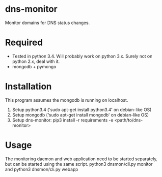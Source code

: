 dns-monitor
===========
Monitor domains for DNS status changes. 

Required
========
- Tested in python 3.4. Will probably work on python 3.x. Surely not on python 2.x, deal with it. 
- mongodb + pymongo

Installation
============
This program assumes the mongodb is running on localhost. 
1. Setup python3.4 ('sudo apt-get install python3.4' on debian-like OS)
2. Setup mongodb ('sudo apt-get install mongodb' on debian-like OS)
3. Setup dns-monitor:
    pip3 install -r requirements -e <path/to/dns-monitor>
    
Usage
=====
The monitoring daemon and web application need to be started separately, but can be started using the same script. 
python3 dnsmon/cli.py monitor
and
python3 dnsmon/cli.py webapp




